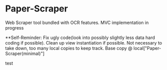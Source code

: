 # Paper-Scraper
Web Scraper tool bundled with OCR features. 
MVC implementation in progress

**Self-Reminder: Fix ugly code(look into possibly slightly less data hard coding if possible). Clean up view instantiation if possible. 
Not necessary to take down, too many local copies to keep track. Base copy @ local["Paper-Scraper(minimal)"]

test